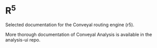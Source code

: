 # R<sup>5</sup>

Selected documentation for the Conveyal routing engine (r5).

More thorough documentation of Conveyal Analysis is available in the analysis-ui repo. 